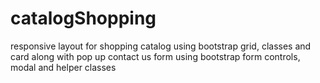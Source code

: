 # catalogShopping
responsive layout for shopping catalog using bootstrap grid, classes and card along with pop up contact us form using bootstrap form controls, modal and helper classes
